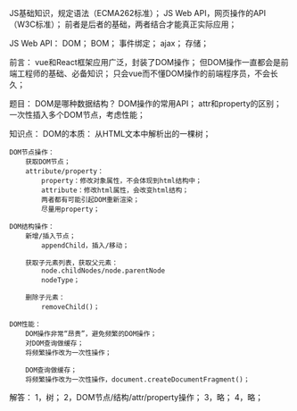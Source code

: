 JS基础知识，规定语法（ECMA262标准）；
JS Web API，网页操作的API（W3C标准）；
前者是后者的基础，两者结合才能真正实际应用；

JS Web API：
    DOM；
    BOM；
    事件绑定；
    ajax；
    存储；

前言：
    vue和React框架应用广泛，封装了DOM操作；
    但DOM操作一直都会是前端工程师的基础、必备知识；
    只会vue而不懂DOM操作的前端程序员，不会长久；

题目：
    DOM是哪种数据结构？
    DOM操作的常用API；
    attr和property的区别；
    一次性插入多个DOM节点，考虑性能；

知识点：
    DOM的本质：
        从HTML文本中解析出的一棵树；

    DOM节点操作：
        获取DOM节点；
        attribute/property：
            property：修改对象属性，不会体现到html结构中；
            attribute：修改html属性，会改变html结构；
            两者都有可能引起DOM重新渲染；
            尽量用property；
            
    DOM结构操作：
        新增/插入节点；
            appendChild，插入/移动；

        获取子元素列表，获取父元素：
            node.childNodes/node.parentNode
            nodeType；

        删除子元素：
            removeChild()；

    DOM性能：
        DOM操作非常“昂贵”，避免频繁的DOM操作；
        对DOM查询做缓存；
        将频繁操作改为一次性操作；

        DOM查询做缓存；
        将频繁操作改为一次性操作，document.createDocumentFragment()；

解答：
    1，树；
    2，DOM节点/结构/attr/property操作；
    3，略；
    4，略；